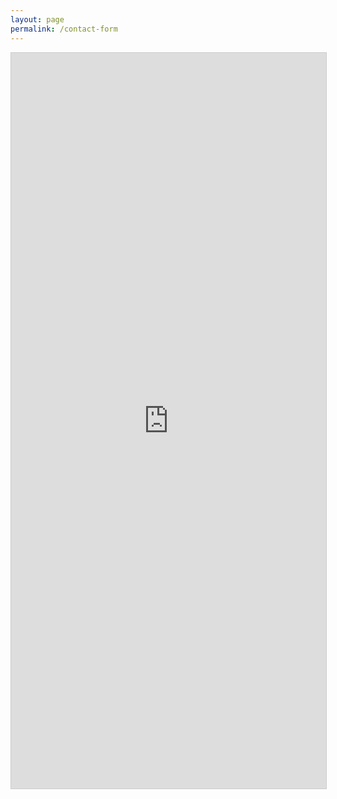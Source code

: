 ```yaml
---
layout: page
permalink: /contact-form
---
```

<script src="https://static.airtable.com/js/embed/embed_snippet_v1.js"></script><iframe class="airtable-embed airtable-dynamic-height" src="https://airtable.com/embed/shrh5ri11QCEYf9co?backgroundColor=cyan" frameborder="0" onmousewheel="" width="100%" height="1177.166667" style="background: transparent; border: 1px solid #ccc;"></iframe>


